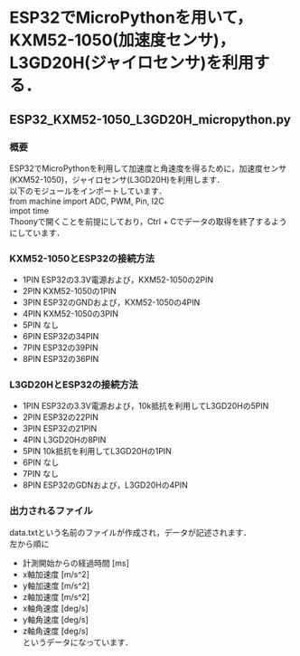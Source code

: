 # ESP32でMicroPythonを用いて，KXM52-1050(加速度センサ)，L3GD20H(ジャイロセンサ)を利用する．
## ESP32_KXM52-1050_L3GD20H_micropython.py
### 概要
ESP32でMicroPythonを利用して加速度と角速度を得るために，加速度センサ(KXM52-1050)，ジャイロセンサ(L3GD20H)を利用します．  
以下のモジュールをインポートしています．  
from machine import ADC, PWM, Pin, I2C  
impot time  
Thoonyで開くことを前提にしており，Ctrl + Cでデータの取得を終了するようにしています．
### KXM52-1050とESP32の接続方法
* 1PIN ESP32の3.3V電源および，KXM52-1050の2PIN
* 2PIN KXM52-1050の1PIN
* 3PIN ESP32のGNDおよび，KXM52-1050の4PIN
* 4PIN KXM52-1050の3PIN
* 5PIN なし
* 6PIN ESP32の34PIN
* 7PIN ESP32の39PIN
* 8PIN ESP32の36PIN
### L3GD20HとESP32の接続方法
* 1PIN ESP32の3.3V電源および，10k抵抗を利用してL3GD20Hの5PIN
* 2PIN ESP32の22PIN
* 3PIN ESP32の21PIN
* 4PIN L3GD20Hの8PIN
* 5PIN 10k抵抗を利用してL3GD20Hの1PIN
* 6PIN なし
* 7PIN なし
* 8PIN ESP32のGDNおよび，L3GD20Hの4PIN
### 出力されるファイル
data.txtという名前のファイルが作成され，データが記述されます．  
左から順に
* 計測開始からの経過時間 [ms]
* x軸加速度 [m/s^2]
* y軸加速度 [m/s^2]
* z軸加速度 [m/s^2]
* x軸角速度 [deg/s]
* y軸角速度 [deg/s]
* z軸角速度 [deg/s]  
というデータになっています．
